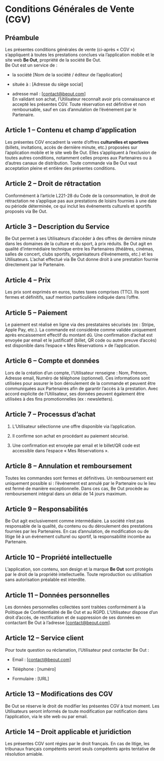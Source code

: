 # **Conditions Générales de Vente (CGV)**

## **Préambule**

Les présentes conditions générales de vente (ci-après « CGV ») s’appliquent à toutes les prestations conclues via l’application mobile et le site web **Be Out**, propriété de la société Be Out.  
 Be Out est un service de :

* la société \[Nom de la société / éditeur de l’application\]

* située à : \[Adresse du siège social\]

* adresse mail : \[contact@beout.com\]  
   En validant son achat, l’Utilisateur reconnaît avoir pris connaissance et accepté les présentes CGV. Toute réservation est définitive et non remboursable, sauf en cas d’annulation de l’événement par le Partenaire.

## **Article 1 – Contenu et champ d’application**

Les présentes CGV encadrent la vente d’offres **culturelles et sportives** (billets, invitations, accès de dernière minute, etc.) proposées sur l’application mobile et le site web Be Out. Elles s’appliquent à l’exclusion de toutes autres conditions, notamment celles propres aux Partenaires ou à d’autres canaux de distribution. Toute commande via Be Out vaut acceptation pleine et entière des présentes conditions.

## **Article 2 – Droit de rétractation**

Conformément à l’article L221-28 du Code de la consommation, le droit de rétractation ne s’applique pas aux prestations de loisirs fournies à une date ou période déterminée, ce qui inclut les événements culturels et sportifs proposés via Be Out.

## **Article 3 – Description du Service**

Be Out permet à ses Utilisateurs d’accéder à des offres de dernière minute dans les domaines de la culture et du sport, à prix réduits. Be Out agit en qualité d’intermédiaire technique entre les Partenaires (théâtres, cinémas, salles de concert, clubs sportifs, organisateurs d’événements, etc.) et les Utilisateurs. L’achat effectué via Be Out donne droit à une prestation fournie directement par le Partenaire.

## **Article 4 – Prix**

Les prix sont exprimés en euros, toutes taxes comprises (TTC). Ils sont fermes et définitifs, sauf mention particulière indiquée dans l’offre.

## **Article 5 – Paiement**

Le paiement est réalisé en ligne via des prestataires sécurisés (ex : Stripe, Apple Pay, etc.). La commande est considérée comme validée uniquement après encaissement effectif du montant dû. Une confirmation d’achat est envoyée par email et le justificatif (billet, QR code ou autre preuve d’accès) est disponible dans l’espace « Mes Réservations » de l’application.

## **Article 6 – Compte et données**

Lors de la création d’un compte, l’Utilisateur renseigne : Nom, Prénom, Adresse email, Numéro de téléphone (optionnel). Ces informations sont utilisées pour assurer le bon déroulement de la commande et peuvent être communiquées aux Partenaires afin de garantir l’accès à la prestation. Avec accord explicite de l’Utilisateur, ses données peuvent également être utilisées à des fins promotionnelles (ex : newsletters).

## **Article 7 – Processus d’achat**

1. L’Utilisateur sélectionne une offre disponible via l’application.

2. Il confirme son achat en procédant au paiement sécurisé.

3. Une confirmation est envoyée par email et le billet/QR code est accessible dans l’espace « Mes Réservations ».

## **Article 8 – Annulation et remboursement**

Toutes les commandes sont fermes et définitives. Un remboursement est uniquement possible si : l’événement est annulé par le Partenaire ou le lieu est fermé de manière exceptionnelle. Dans ces cas, Be Out procède au remboursement intégral dans un délai de 14 jours maximum.

## **Article 9 – Responsabilités**

Be Out agit exclusivement comme intermédiaire. La société n’est pas responsable de la qualité, du contenu ou du déroulement des prestations fournies par les Partenaires. En cas d’annulation, de modification ou de litige lié à un événement culturel ou sportif, la responsabilité incombe au Partenaire.

## **Article 10 – Propriété intellectuelle**

L’application, son contenu, son design et la marque **Be Out** sont protégés par le droit de la propriété intellectuelle. Toute reproduction ou utilisation sans autorisation préalable est interdite.

## **Article 11 – Données personnelles**

Les données personnelles collectées sont traitées conformément à la Politique de Confidentialité de Be Out et au RGPD. L’Utilisateur dispose d’un droit d’accès, de rectification et de suppression de ses données en contactant Be Out à l’adresse \[contact@beout.com\].

## **Article 12 – Service client**

Pour toute question ou réclamation, l’Utilisateur peut contacter Be Out :

* Email : \[contact@beout.com\]

* Téléphone : \[numéro\]

* Formulaire : \[URL\]

## **Article 13 – Modifications des CGV**

Be Out se réserve le droit de modifier les présentes CGV à tout moment. Les Utilisateurs seront informés de toute modification par notification dans l’application, via le site web ou par email.

## **Article 14 – Droit applicable et juridiction**

Les présentes CGV sont régies par le droit français. En cas de litige, les tribunaux français compétents seront seuls compétents après tentative de résolution amiable.

